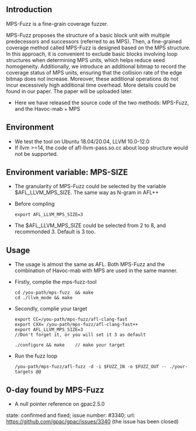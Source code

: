 ## Introduction

MPS-Fuzz is a fine-grain coverage fuzzer.

MPS-Fuzz proposes the structure of a basic block unit with multiple predecessors and successors (referred to as MPS).  Then, a fine-grained coverage method called MPS-Fuzz is designed based on the MPS structure.  In this approach, it is convenient to exclude basic blocks involving loop structures when determining MPS units, which helps reduce seed homogeneity.  Additionally, we introduce an additional bitmap to record the coverage status of MPS units, ensuring that the collision rate of the edge bitmap does not increase.  Moreover, these additional operations do not incur excessively high additional time overhead.  More details could be found in our paper. The paper will be uploaded later.

* Here we have released the source code of the two methods: MPS-Fuzz, and the Havoc-mab + MPS

## Environment

- We test the tool on Ubuntu 18.04/20.04, LLVM 10.0-12.0
- If llvm >=14, the code of afl-llvm-pass.so.cc about loop structure would not be supported. 
  
  

## Environment variable: MPS-SIZE

* The granularity of MPS-Fuzz could be selected by the variable $AFL_LLVM_MPS_SIZE. The same way as N-gram in AFL++

* Before compling
  
  ```shell
  export AFL_LLVM_MPS_SIZE=3
  ```
  
  

* The $AFL_LLVM_MPS_SIZE could be selected from 2 to 8, and recommonded 3.  Default is 3 too.

## Usage

* The usage is almost the same as AFL.  Both MPS-Fuzz and the combination of Havoc-mab with MPS are used in the same manner.

* Firstly, complie the mps-fuzz-tool
  
  ```shell
  cd /you-path/mps-fuzz  && make
  cd ./llvm_mode && make
  ```

* Secondly, complie your target
  
  ```shell
  export CC=/you-path/mps-fuzz/afl-clang-fast
  export CXX= /you-path/mps-fuzz/afl-clang-fast++
  export AFL_LLVM_MPS_SIZE=3 
  //Don't forget it, or you will set it 3 as default
  
  ./configure && make    // make your target 
  ```

* Run the fuzz loop
  
  ```shell
  /you-path/mps-fuzz/afl-fuzz -d -i $FUZZ_IN -o $FUZZ_OUT -- ./your-targets @@
  ```
  
## 0-day found by MPS-Fuzz
* A null pointer reference on gpac2.5.0

state: confirmed and fixed; issue number: #3340; url: https://github.com/gpac/gpac/issues/3340 (the issue has been closed)


